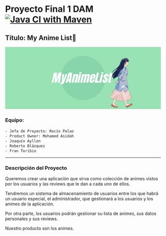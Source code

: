 # Proyecto Final 1 DAM [![Java CI with Maven](https://github.com/Rochiio/ProyectoFinal1DAM/actions/workflows/maven.yml/badge.svg)](https://github.com/Rochiio/ProyectoFinal1DAM/actions/workflows/maven.yml)
## Título: My Anime List🍜
![](./imgReadme/ProyectoFinal%201DAMBanner.png)
### Equipo:
    - Jefa de Proyecto: Rocío Palao
    - Product Owner: Mohamed Asidah
    - Joaquín Ayllon
    - Roberto Blázquez
    - Fran Toribio

---

### Descripción del Proyecto

Queremos crear una aplicación que sirva como colección de animes vistos por los usuarios y las reviews que le dan a cada uno de ellos.

Tendremos un sistema de almacenamiento de usuarios entre los que habrá un usuario especial, el administrador, que gestionará a los usuarios y los animes de la aplicación.

Por otra parte, los usuarios podrán gestionar su lista de animes, sus datos personales y sus reviews.

Nuestro producto son los animes.




